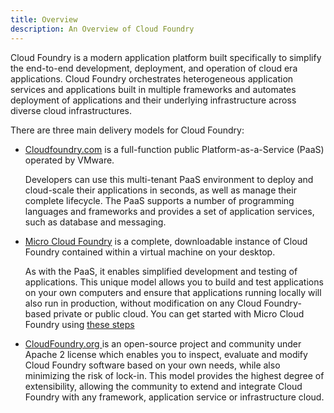 ```yaml
---
title: Overview
description: An Overview of Cloud Foundry
---
```


Cloud Foundry is a modern application platform built specifically to simplify the end-to-end development, deployment, and operation of cloud era applications.
Cloud Foundry orchestrates heterogeneous application services and applications built in multiple frameworks and automates deployment of applications and their underlying infrastructure across diverse cloud infrastructures.

There are three main delivery models for Cloud Foundry:

+ [Cloudfoundry.com](http://cloudfoundry.com/) is a full-function public Platform-as-a-Service (PaaS) operated by VMware.

    Developers can use this multi-tenant PaaS environment to deploy and cloud-scale their applications in seconds, as well as manage their complete lifecycle.  The PaaS supports a number of programming languages and frameworks and provides a set of application services, such as database and messaging.

+  [Micro Cloud Foundry](http://cloudfoundry.com/micro) is a complete, downloadable instance of Cloud Foundry contained within a virtual machine on your desktop.

    As with the PaaS, it enables simplified development and testing of applications.
    This unique model allows you to build and test applications on your own computers and ensure that applications running locally will also run in production,
    without modification on any Cloud Foundry-based private or public cloud.  You can get started with Micro Cloud Foundry using [these steps](micro/installing-mcf.html)

+ [CloudFoundry.org ](http://cloudfoundry.org/) is an open-source project and community under Apache 2 license which enables you to inspect, evaluate and modify Cloud Foundry software based on your own needs, while also minimizing the risk of lock-in.  This model provides the highest degree of extensibility, allowing the community to extend and integrate Cloud Foundry with any framework, application service or infrastructure cloud.
